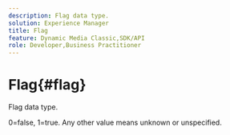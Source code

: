 ```yaml
---
description: Flag data type.
solution: Experience Manager
title: Flag
feature: Dynamic Media Classic,SDK/API
role: Developer,Business Practitioner
---
```


# Flag{#flag}

Flag data type.

0=false, 1=true. Any other value means unknown or unspecified. 
